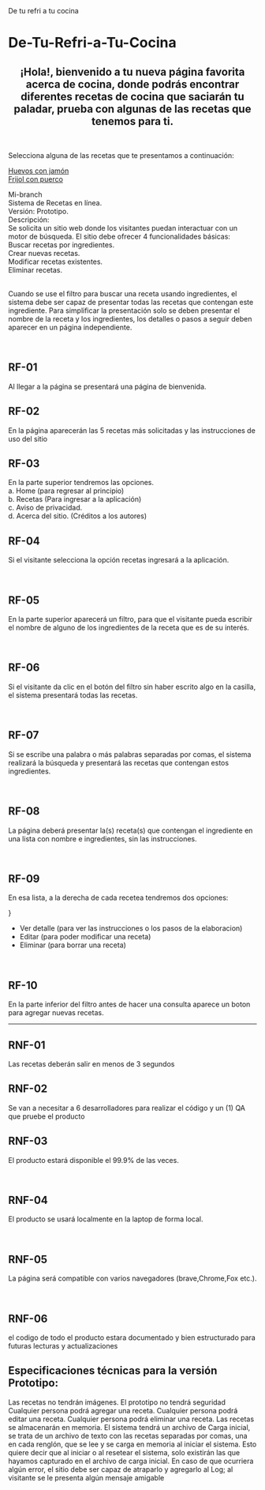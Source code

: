 
<!DOCTYPE html>
<html>
<head>
  <tittle>De tu refri a tu cocina</tittle>
</head>
<body>
<H1>De-Tu-Refri-a-Tu-Cocina</H1>

<H2><center>¡Hola!, bienvenido a tu nueva página favorita acerca de cocina, donde podrás encontrar diferentes recetas de cocina que saciarán tu paladar, prueba con algunas de las recetas que tenemos para ti.</center></H2>
<br />
<article>
  <p>Selecciona alguna de las recetas que te presentamos a continuación:</p>
  <a href="Link del apartado"> Huevos con jamón </a>
  <br />
  <a href="Link del apartado"> Frijol con puerco </a>
 <br/>

Mi-branch <br/>
Sistema de Recetas en línea. <br/>
Versión: Prototipo. <br/>
Descripción: <br/>
Se solicita un sitio web donde los visitantes puedan interactuar con un motor de búsqueda. 
  El sitio debe ofrecer 4 funcionalidades básicas: 
  <br/>
Buscar recetas por ingredientes. <br/>
Crear nuevas recetas. <br/>
Modificar recetas existentes. <br/>
Eliminar recetas. <br/>
<br/>  

Cuando se use el filtro para buscar una receta usando ingredientes, el sistema debe ser capaz de presentar todas las recetas que contengan este ingrediente. 
Para simplificar la presentación solo se deben presentar el nombre de la receta y los ingredientes, los detalles o pasos a 
seguir deben aparecer en un página independiente.

<br/> 

<H2> RF-01  </H2>
Al llegar  a la página se presentará una página de bienvenida.
<br/>  

 <H2> RF-02 </H2>
En la página aparecerán las 5 recetas más solicitadas y las instrucciones de uso del sitio
<br/>
<H2> RF-03 </H2>
 En la parte superior tendremos las opciones. <br/>
a. Home (para regresar al principio)
<br/>
b. Recetas (Para ingresar a la aplicación)
<br/>
c. Aviso de privacidad.
<br/>
d. Acerca del sitio. (Créditos a los autores)
<br/>
<H2> RF-04 </H2>
<p> Si el visitante selecciona la opción recetas ingresará a la aplicación. </p>
<br />
<H2> RF-05 </H2>
<p> En la parte superior aparecerá un filtro, para que el visitante pueda escribir el nombre de alguno de los ingredientes de la receta que es de su interés. </p>
<br />
<H2> RF-06 </H2>
<p> Si el visitante da clic en el botón del filtro sin haber escrito algo en la casilla, el sistema presentará todas las recetas. </p>
<br />
<H2> RF-07 </H2>
<p> Si se escribe una palabra o más palabras separadas por comas, el sistema realizará la búsqueda y presentará las recetas que contengan estos ingredientes. </p>
<br />
<H2> RF-08 </H2>
<p> La página deberá presentar la(s) receta(s) que contengan el ingrediente en una lista con nombre e ingredientes, sin las instrucciones. </p>
<br />
<h2> RF-09</h2>
<p>En esa lista, a la derecha de cada recetea tendremos dos opciones: </p>}
<ul>
  <li>Ver detalle (para ver las instrucciones o los pasos de la elaboracion)</li>
  <li>Editar (para poder modificar una receta)</li>
  <li>Eliminar (para borrar una receta)</li>
</ul>
<br>
<h2> RF-10</h2>
<p>En la parte inferior del filtro antes de hacer una consulta aparece un boton para agregar nuevas recetas.</p>
<hr> <!--Salto de linea con un, nose como se le dice a esto, pero basicamente es un salto de linea con una linea que delimita donde ocurrio el salto de linea-->
<H2>  RNF-01 </H2>
Las recetas deberán salir en menos de 3 segundos 
<br/>
<H2>  RNF-02 </H2>
Se van a necesitar a 6 desarrolladores para realizar el código y un (1) QA que pruebe el producto
<br/>
<H2> RNF-03 </H2>
<p> El producto estará disponible el 99.9% de las veces. </p>
<br />
<H2> RNF-04 </H2>
<p> El producto se usará localmente en la laptop de forma local. </p>
<br />
<H2> RNF-05 </H2>
<p> La página será compatible con varios navegadores (brave,Chrome,Fox etc.). </p>
<br />
<h2> RNF-06</h2>
<p>el codigo de todo el producto estara documentado y bien estructurado para futuras lecturas y actualizaciones</p>


<H2>Especificaciones técnicas para la versión Prototipo: </H2>
Las recetas no tendrán imágenes.
El prototipo no tendrá seguridad
Cualquier persona podrá agregar una receta.
Cualquier persona podrá editar una receta.
Cualquier persona podrá eliminar una receta.
Las recetas se almacenarán en memoria. 
El sistema tendrá un archivo de Carga inicial, se trata de un archivo de texto con las recetas separadas por comas, una en cada renglón, que se lee y se carga en 
memoria al iniciar el sistema.
Esto quiere decir que al iniciar o al resetear el sistema, solo existirán las que hayamos capturado en el archivo de carga inicial.
En caso de que ocurriera algún error, el sitio debe ser capaz de atraparlo y agregarlo al Log; al visitante se le presenta algún mensaje amigable


</article>


</body>
</html>

